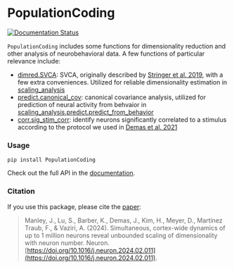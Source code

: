 # PopulationCoding
[![Documentation Status](https://readthedocs.org/projects/populationcoding/badge/?version=latest)](https://scaling-analysis.readthedocs.io/projects/PopulationCoding/en/latest/?badge=latest)

`PopulationCoding` includes some functions for dimensionality reduction and other analysis of neurobehavioral data.
A few functions of particular relevance include:

- [dimred.SVCA](https://scaling-analysis.readthedocs.io/projects/PopulationCoding/en/latest/PopulationCoding.html#PopulationCoding.dimred.SVCA): SVCA, originally described by [Stringer et al. 2019](https://doi.org/10.1126/science.aav7893), with a few extra conveniences. Utilized for reliable dimensionality estimation in [scaling_analysis](../scaling_analysis/scaling_analysis/svca.py)
- [predict.canonical_cov](https://scaling-analysis.readthedocs.io/projects/PopulationCoding/en/latest/PopulationCoding.html#PopulationCoding.predict.canonical_cov): canonical covariance analysis, utilized for prediction of neural activity from behvaior in [scaling_analysis.predict.predict_from_behavior](../scaling_analysis/scaling_analysis/predict.py)
- [corr.sig_stim_corr](https://scaling-analysis.readthedocs.io/projects/PopulationCoding/en/latest/PopulationCoding.html#PopulationCoding.corr.sig_stim_corr): identify neurons significantly correlated to a stimulus according to the protocol we used in [Demas et al. 2021](https://doi.org/10.1038/s41592-021-01239-8)

### Usage

`pip install PopulationCoding`

Check out the full API in the [documentation](https://scaling-analysis.readthedocs.io/projects/PopulationCoding).

### Citation

If you use this package, please cite the [paper](https://doi.org/10.1016/j.neuron.2024.02.011):

> Manley, J., Lu, S., Barber, K., Demas, J., Kim, H., Meyer, D., Martínez Traub, F., & Vaziri, A. (2024). Simultaneous, cortex-wide dynamics of up to 1 million neurons reveal unbounded scaling of dimensionality with neuron number. Neuron. [https://doi.org/10.1016/j.neuron.2024.02.011](https://doi.org/10.1016/j.neuron.2024.02.011).